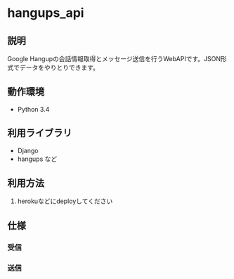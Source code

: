 hangups_api
====

## 説明
Google Hangupの会話情報取得とメッセージ送信を行うWebAPIです。JSON形式でデータをやりとりできます。

## 動作環境
* Python 3.4

## 利用ライブラリ
* Django
* hangups など

## 利用方法
1. herokuなどにdeployしてください

## 仕様
### 受信
### 送信
